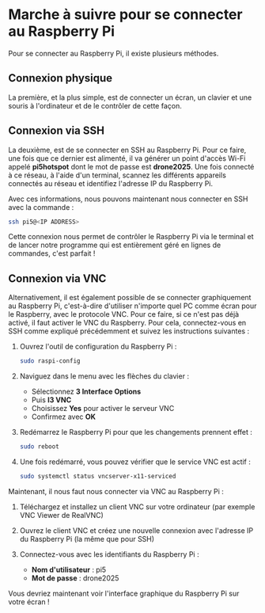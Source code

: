 # Marche à suivre pour se connecter au Raspberry Pi

Pour se connecter au Raspberry Pi, il existe plusieurs méthodes.

## Connexion physique

La première, et la plus simple, est de connecter un écran, un clavier et une souris à l'ordinateur et de le contrôler de cette façon.

## Connexion via SSH

La deuxième, est de se connecter en SSH au Raspberry Pi. Pour ce faire, une fois que ce dernier est alimenté, il va générer un point d'accès Wi-Fi appelé **pi5hotspot** dont le mot de passe est **drone2025**. Une fois connecté à ce réseau, à l'aide d'un terminal, scannez les différents appareils connectés au réseau et identifiez l'adresse IP du Raspberry Pi.

Avec ces informations, nous pouvons maintenant nous connecter en SSH avec la commande :

```bash
ssh pi5@<IP ADDRESS>
```

Cette connexion nous permet de contrôler le Raspberry Pi via le terminal et de lancer notre programme qui est entièrement géré en lignes de commandes, c'est parfait !

## Connexion via VNC

Alternativement, il est également possible de se connecter graphiquement au Raspberry Pi, c'est-à-dire d'utiliser n'importe quel PC comme écran pour le Raspberry, avec le protocole VNC. Pour ce faire, si ce n'est pas déjà activé, il faut activer le VNC du Raspberry. Pour cela, connectez-vous en SSH comme expliqué précédemment et suivez les instructions suivantes :

1. Ouvrez l'outil de configuration du Raspberry Pi :

   ```bash
   sudo raspi-config
   ```

2. Naviguez dans le menu avec les flèches du clavier :
   - Sélectionnez **3 Interface Options**
   - Puis **I3 VNC**
   - Choisissez **Yes** pour activer le serveur VNC
   - Confirmez avec **OK**

3. Redémarrez le Raspberry Pi pour que les changements prennent effet :

   ```bash
   sudo reboot
   ```

4. Une fois redémarré, vous pouvez vérifier que le service VNC est actif :

   ```bash
   sudo systemctl status vncserver-x11-serviced
   ```

Maintenant, il nous faut nous connecter via VNC au Raspberry Pi :

1. Téléchargez et installez un client VNC sur votre ordinateur (par exemple VNC Viewer de RealVNC)

2. Ouvrez le client VNC et créez une nouvelle connexion avec l'adresse IP du Raspberry Pi (la même que pour SSH)

3. Connectez-vous avec les identifiants du Raspberry Pi :
   - **Nom d'utilisateur** : pi5
   - **Mot de passe** : drone2025

Vous devriez maintenant voir l'interface graphique du Raspberry Pi sur votre écran !
